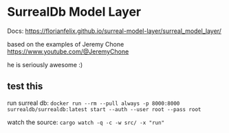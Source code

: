 # SurrealDb Model Layer

Docs: https://florianfelix.github.io/surreal-model-layer/surreal_model_layer/

based on the examples of Jeremy Chone
https://www.youtube.com/@JeremyChone

he is seriously awesome :)

## test this
run surreal db:
`docker run --rm --pull always -p 8000:8000 surrealdb/surrealdb:latest start --auth --user root --pass root`

watch the source:
`cargo watch -q -c -w src/ -x "run"`